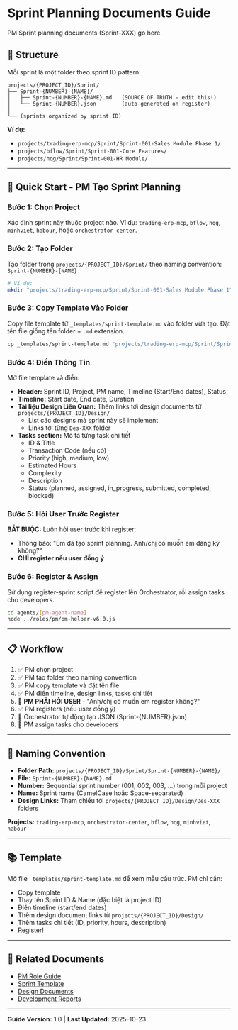 # Sprint Planning Documents Guide

PM Sprint planning documents (Sprint-XXX) go here.

## 📁 Structure

Mỗi sprint là một folder theo sprint ID pattern:

```
projects/{PROJECT_ID}/Sprint/
├── Sprint-{NUMBER}-{NAME}/
│   ├── Sprint-{NUMBER}-{NAME}.md   (SOURCE OF TRUTH - edit this!)
│   └── Sprint-{NUMBER}.json        (auto-generated on register)
│
└── (sprints organized by sprint ID)
```

**Ví dụ:**
- `projects/trading-erp-mcp/Sprint/Sprint-001-Sales Module Phase 1/`
- `projects/bflow/Sprint/Sprint-001-Core Features/`
- `projects/hqg/Sprint/Sprint-001-HR Module/`

---

## 🚀 Quick Start - PM Tạo Sprint Planning

### Bước 1: Chọn Project

Xác định sprint này thuộc project nào. Ví dụ: `trading-erp-mcp`, `bflow`, `hqg`, `minhviet`, `habour`, hoặc `orchestrator-center`.

### Bước 2: Tạo Folder

Tạo folder trong `projects/{PROJECT_ID}/Sprint/` theo naming convention: `Sprint-{NUMBER}-{NAME}`

```bash
# Ví dụ:
mkdir "projects/trading-erp-mcp/Sprint/Sprint-001-Sales Module Phase 1"
```

### Bước 3: Copy Template Vào Folder

Copy file template từ `_templates/sprint-template.md` vào folder vừa tạo.
Đặt tên file giống tên folder + `.md` extension.

```bash
cp _templates/sprint-template.md "projects/trading-erp-mcp/Sprint/Sprint-001-Sales Module Phase 1/Sprint-001-Sales Module Phase 1.md"
```

### Bước 4: Điền Thông Tin

Mở file template và điền:
- **Header:** Sprint ID, Project, PM name, Timeline (Start/End dates), Status
- **Timeline:** Start date, End date, Duration
- **Tài liệu Design Liên Quan:** Thêm links tới design documents từ `projects/{PROJECT_ID}/Design/`
  - List các designs mà sprint này sẽ implement
  - Links tới từng `Des-XXX` folder
- **Tasks section:** Mô tả từng task chi tiết
  - ID & Title
  - Transaction Code (nếu có)
  - Priority (high, medium, low)
  - Estimated Hours
  - Complexity
  - Description
  - Status (planned, assigned, in_progress, submitted, completed, blocked)

### Bước 5: Hỏi User Trước Register

**BẮT BUỘC:** Luôn hỏi user trước khi register:
- Thông báo: "Em đã tạo sprint planning. Anh/chị có muốn em đăng ký không?"
- **CHỈ register nếu user đồng ý**

### Bước 6: Register & Assign

Sử dụng register-sprint script để register lên Orchestrator, rồi assign tasks cho developers.

```bash
cd agents/[pm-agent-name]
node ../roles/pm/pm-helper-v6.0.js
```

---

## 📋 Workflow

1. ✅ PM chọn project
2. ✅ PM tạo folder theo naming convention
3. ✅ PM copy template và đặt tên file
4. ✅ PM điền timeline, design links, tasks chi tiết
5. 🔴 **PM PHẢI HỎI USER** - "Anh/chị có muốn em register không?"
6. ✅ PM registers (nếu user đồng ý)
7. 🔄 Orchestrator tự động tạo JSON (Sprint-{NUMBER}.json)
8. 👤 PM assign tasks cho developers

---

## 📌 Naming Convention

- **Folder Path:** `projects/{PROJECT_ID}/Sprint/Sprint-{NUMBER}-{NAME}/`
- **File:** `Sprint-{NUMBER}-{NAME}.md`
- **Number:** Sequential sprint number (001, 002, 003, ...) trong mỗi project
- **Name:** Sprint name (CamelCase hoặc Space-separated)
- **Design Links:** Tham chiếu tới `projects/{PROJECT_ID}/Design/Des-XXX` folders

**Projects:** `trading-erp-mcp`, `orchestrator-center`, `bflow`, `hqg`, `minhviet`, `habour`

---

## 📚 Template

Mở file `_templates/sprint-template.md` để xem mẫu cấu trúc. PM chỉ cần:
- Copy template
- Thay tên Sprint ID & Name (đặc biệt là project ID)
- Điền timeline (start/end dates)
- Thêm design document links từ `projects/{PROJECT_ID}/Design/`
- Thêm tasks chi tiết (ID, priority, hours, description)
- Register!

---

## 📖 Related Documents

- [PM Role Guide](../agents/roles/pm/README.md)
- [Sprint Template](_templates/sprint-template.md)
- [Design Documents](./Design.md)
- [Development Reports](./Report.md)

---

**Guide Version:** 1.0 | **Last Updated:** 2025-10-23
